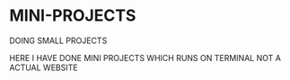 # MINI-PROJECTS
DOING SMALL PROJECTS

HERE I HAVE DONE MINI PROJECTS WHICH RUNS ON TERMINAL NOT A ACTUAL WEBSITE 